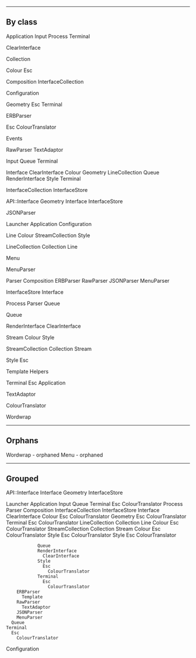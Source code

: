 ----------------------------------------------------------------------
By class
----------------------------------------------------------------------

Application
  Input
  Process
  Terminal

ClearInterface

Collection

Colour
  Esc

Composition
  InterfaceCollection

Configuration

Geometry
  Esc
  Terminal

ERBParser

Esc
  ColourTranslator

Events

RawParser
  TextAdaptor

Input
  Queue
  Terminal

Interface
  ClearInterface
  Colour
  Geometry
  LineCollection
  Queue
  RenderInterface
  Style
  Terminal

InterfaceCollection
  InterfaceStore

API::Interface
  Geometry
  Interface
  InterfaceStore

JSONParser

Launcher
  Application
  Configuration

Line
  Colour
  StreamCollection
  Style

LineCollection
  Collection
  Line

Menu

MenuParser

Parser
  Composition
  ERBParser
  RawParser
  JSONParser
  MenuParser

InterfaceStore
  Interface

Process
  Parser
  Queue

Queue

RenderInterface
  ClearInterface

Stream
  Colour
  Style

StreamCollection
  Collection
  Stream

Style
  Esc

Template
  Helpers

Terminal
  Esc
  Application

TextAdaptor

ColourTranslator

Wordwrap


----------------------------------------------------------------------
Orphans
----------------------------------------------------------------------

Wordwrap - orphaned
Menu     - orphaned

----------------------------------------------------------------------
Grouped
----------------------------------------------------------------------

API::Interface
  Interface
  Geometry
  InterfaceStore

Launcher
  Application
    Input
      Queue
      Terminal
        Esc
          ColourTranslator
    Process
      Parser
        Composition
          InterfaceCollection
            InterfaceStore
              Interface
                ClearInterface
                Colour
                  Esc
                    ColourTranslator
                Geometry
                  Esc
                    ColourTranslator
                  Terminal
                    Esc
                      ColourTranslator
                LineCollection
                  Collection
                  Line
                    Colour
                      Esc
                        ColourTranslator
                    StreamCollection
                      Collection
                      Stream
                        Colour
                          Esc
                            ColourTranslator
                        Style
                          Esc
                            ColourTranslator
                    Style
                      Esc
                        ColourTranslator

                Queue
                RenderInterface
                  ClearInterface
                Style
                  Esc
                    ColourTranslator
                Terminal
                  Esc
                    ColourTranslator
        ERBParser
          Template
        RawParser
          TextAdaptor
        JSONParser
        MenuParser
      Queue
    Terminal
      Esc
        ColourTranslator
  Configuration
